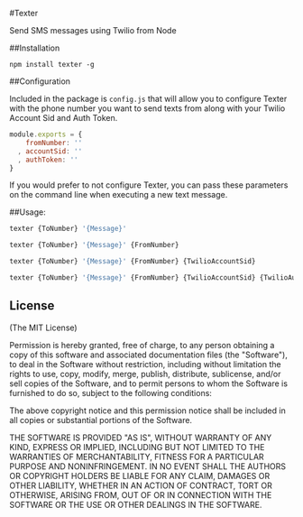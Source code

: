 #Texter

Send SMS messages using Twilio from Node

##Installation

````
npm install texter -g
````

##Configuration

Included in the package is ````config.js```` that will allow you to configure Texter with the phone number you want to send texts from along with your Twilio Account Sid and Auth Token.

````javascript
module.exports = {
    fromNumber: ''
  , accountSid: ''
  , authToken: ''
}
````

If you would prefer to not configure Texter, you can pass these parameters on the command line when executing a new text message.

##Usage:

````javascript
texter {ToNumber} '{Message}'
````

````javascript
texter {ToNumber} '{Message}' {FromNumber}
````

````javascript
texter {ToNumber} '{Message}' {FromNumber} {TwilioAccountSid}
````

````javascript
texter {ToNumber} '{Message}' {FromNumber} {TwilioAccountSid} {TwilioAuthToken}
````

## License

(The MIT License)

Permission is hereby granted, free of charge, to any person obtaining a copy
of this software and associated documentation files (the "Software"), to deal
in the Software without restriction, including without limitation the rights
to use, copy, modify, merge, publish, distribute, sublicense, and/or sell
copies of the Software, and to permit persons to whom the Software is
furnished to do so, subject to the following conditions:

The above copyright notice and this permission notice shall be included in
all copies or substantial portions of the Software.

THE SOFTWARE IS PROVIDED "AS IS", WITHOUT WARRANTY OF ANY KIND, EXPRESS OR
IMPLIED, INCLUDING BUT NOT LIMITED TO THE WARRANTIES OF MERCHANTABILITY,
FITNESS FOR A PARTICULAR PURPOSE AND NONINFRINGEMENT. IN NO EVENT SHALL THE
AUTHORS OR COPYRIGHT HOLDERS BE LIABLE FOR ANY CLAIM, DAMAGES OR OTHER
LIABILITY, WHETHER IN AN ACTION OF CONTRACT, TORT OR OTHERWISE, ARISING FROM,
OUT OF OR IN CONNECTION WITH THE SOFTWARE OR THE USE OR OTHER DEALINGS IN
THE SOFTWARE.
